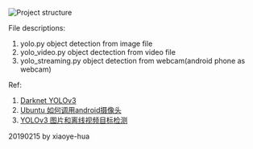 

![Project structure](../images/project_structure.png)

File descriptions:

1. yolo.py   object detection from image file
2. yolo_video.py object dectection from video file
3. yolo_streaming.py  object detection from webcam(android phone as webcam)



Ref:

1. [Darknet YOLOv3](https://pjreddie.com/darknet/yolo/)
2. [Ubuntu 如何调用android摄像头](https://blog.csdn.net/ye_song/article/details/77249353)
2. [YOLOv3 图片和离线视频目标检测](https://www.pyimagesearch.com/2018/11/12/yolo-object-detection-with-opencv/#)


20190215  by xiaoye-hua



